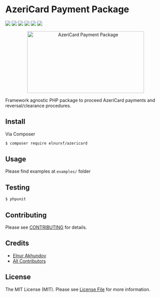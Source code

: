 # AzeriCard Payment Package

![](https://img.shields.io/github/downloads/elnurxf/azericard-package/total.svg)
![](https://img.shields.io/github/issues/elnurxf/azericard-package.svg)
![](https://img.shields.io/github/forks/elnurxf/azericard-package.svg)
![](https://img.shields.io/github/stars/elnurxf/azericard-package.svg)
![](https://img.shields.io/github/license/elnurxf/azericard-package.svg)
![](https://img.shields.io/twitter/url/https/github.com/elnurxf/azericard-package.svg?style=social)

<p align="center">
  <img src="https://user-images.githubusercontent.com/2572412/49938669-0427e980-fef4-11e8-8582-116945ad75dd.png" width="366" height="194" alt="AzeriCard Payment Package"/>
</p>

Framework agnostic PHP package to proceed AzeriCard payments and reversal/clearance procedures.

## Install

Via Composer

``` bash
$ composer require elnurxf/azericard
```

## Usage

Please find examples at ```examples/``` folder

## Testing

``` bash
$ phpunit
```

## Contributing

Please see [CONTRIBUTING](https://github.com/elnurxf/azericard/blob/master/CONTRIBUTING.md) for details.

## Credits

- [Elnur Akhundov](https://github.com/elnurxf)
- [All Contributors](https://github.com/elnurxf/azericard/contributors)

## License

The MIT License (MIT). Please see [License File](LICENSE.md) for more information.
